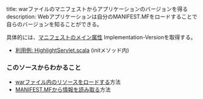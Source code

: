 title: warファイルのマニフェストからアプリケーションのバージョンを得る
description: Webアプリケーションは自分のMANIFEST.MFをロードすることで自らのバージョンを知ることができる。

具体的には、[マニフェストのメイン属性](https://docs.oracle.com/javase/jp/1.5.0/guide/jar/jar.html#Main%20Attributes) Implementation-Versionを取得する。

- [利用例: HighlightServlet.scala](${contextRoot}/src/examples/scala/com/walbrix/spring/HighlightServlet.scala) (initメソッド内)

### このソースからわかること

- [warファイル内のリソースをロードする](http://docs.oracle.com/javaee/6/api/javax/servlet/ServletContext.html#getResourceAsStream%28java.lang.String%29)方法
- [MANIFEST.MFから情報を読み取る](https://docs.oracle.com/javase/jp/6/api/java/util/jar/Manifest.html)方法
